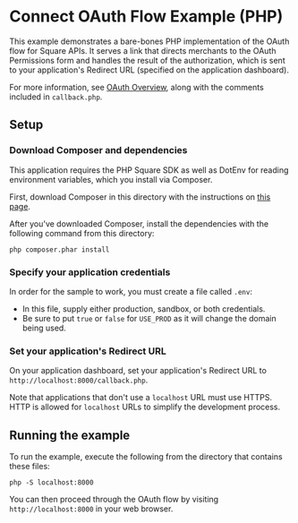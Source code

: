 # Connect OAuth Flow Example (PHP)

This example demonstrates a bare-bones PHP implementation of the OAuth flow for
Square APIs. It serves a link that directs merchants to the OAuth Permissions form
and handles the result of the authorization, which is sent to your application's
Redirect URL (specified on the application dashboard).

For more information, see [OAuth Overview](https://docs.connect.squareup.com/api/oauth#oauth-overview), along with the comments included in `callback.php`.

## Setup

### Download Composer and dependencies

This application requires the PHP Square SDK as well as DotEnv for reading environment variables, which you install via
Composer.

First, download Composer in this directory with the instructions on
[this page](https://getcomposer.org/download/).

After you've downloaded Composer, install the dependencies with the following
command from this directory:

    php composer.phar install

### Specify your application credentials

In order for the sample to work, you must create a file called `.env`:

* In this file, supply either production, sandbox, or both credentials.
* Be sure to put `true` or `false` for `USE_PROD` as it will change the domain being used.

### Set your application's Redirect URL

On your application dashboard, set your application's Redirect URL to `http://localhost:8000/callback.php`.

Note that applications that don't use a `localhost` URL must use HTTPS. HTTP is
allowed for `localhost` URLs to simplify the development process.

## Running the example

To run the example, execute the following from the directory that contains these files:

    php -S localhost:8000

You can then proceed through the OAuth flow by visiting `http://localhost:8000`
in your web browser.
